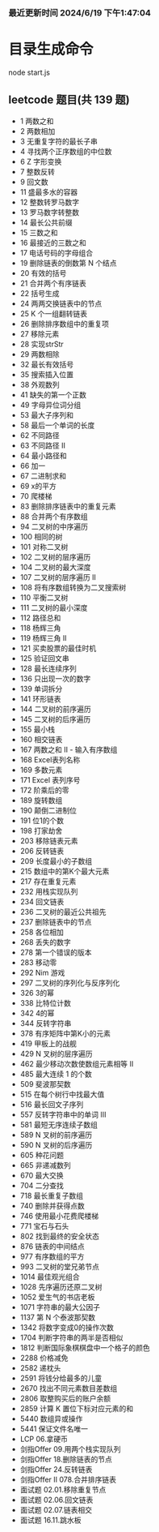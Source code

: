 
### 最近更新时间 2024/6/19 下午1:47:04

# 目录生成命令
node start.js


## leetcode 题目(共 139 题)


- 1 两数之和
- 2 两数相加
- 3 无重复字符的最长子串
- 4 寻找两个正序数组的中位数
- 6 Z 字形变换
- 7 整数反转
- 9 回文数
- 11 盛最多水的容器
- 12 整数转罗马数字
- 13 罗马数字转整数
- 14 最长公共前缀
- 15 三数之和
- 16 最接近的三数之和
- 17 电话号码的字母组合
- 19 删除链表的倒数第 N 个结点
- 20 有效的括号
- 21 合并两个有序链表
- 22 括号生成
- 24 两两交换链表中的节点
- 25 K 个一组翻转链表
- 26 删除排序数组中的重复项
- 27 移除元素
- 28 实现strStr
- 29 两数相除
- 32 最长有效括号
- 35 搜索插入位置
- 38 外观数列
- 41 缺失的第一个正数
- 49 字母异位词分组
- 53 最大子序列和
- 58 最后一个单词的长度
- 62 不同路径
- 63 不同路径 II
- 64 最小路径和
- 66 加一
- 67 二进制求和
- 69 x的平方
- 70 爬楼梯
- 83 删除排序链表中的重复元素
- 88 合并两个有序数组
- 94 二叉树的中序遍历
- 100 相同的树
- 101 对称二叉树
- 102 二叉树的层序遍历
- 104 二叉树的最大深度
- 107 二叉树的层序遍历 II
- 108 将有序数组转换为二叉搜索树
- 110 平衡二叉树
- 111 二叉树的最小深度
- 112 路径总和
- 118 杨辉三角
- 119 杨辉三角 II
- 121 买卖股票的最佳时机
- 125 验证回文串
- 128 最长连续序列
- 136 只出现一次的数字
- 139 单词拆分
- 141 环形链表
- 144 二叉树的前序遍历
- 145 二叉树的后序遍历
- 155 最小栈
- 160 相交链表
- 167 两数之和 II - 输入有序数组
- 168 Excel表列名称
- 169 多数元素
- 171 Excel 表列序号
- 172 阶乘后的零
- 189 旋转数组
- 190 颠倒二进制位
- 191 位1的个数
- 198 打家劫舍
- 203 移除链表元素
- 206 反转链表
- 209 长度最小的子数组
- 215 数组中的第K个最大元素
- 217 存在重复元素
- 232 用栈实现队列
- 234 回文链表
- 236 二叉树的最近公共祖先
- 237 删除链表中的节点
- 258 各位相加
- 268 丢失的数字
- 278 第一个错误的版本
- 283 移动零
- 292 Nim 游戏
- 297 二叉树的序列化与反序列化
- 326 3的幂
- 338 比特位计数
- 342 4的幂
- 344 反转字符串
- 378 有序矩阵中第K小的元素
- 419 甲板上的战舰
- 429 N 叉树的层序遍历
- 462 最少移动次数使数组元素相等 II
- 485 最大连续 1 的个数
- 509 斐波那契数
- 515 在每个树行中找最大值
- 516 最长回文子序列
- 557 反转字符串中的单词 III
- 581 最短无序连续子数组
- 589 N 叉树的前序遍历
- 590 N 叉树的后序遍历
- 605 种花问题
- 665 非递减数列
- 670 最大交换
- 704 二分查找
- 718 最长重复子数组
- 740 删除并获得点数
- 746 使用最小花费爬楼梯
- 771 宝石与石头
- 802 找到最终的安全状态
- 876 链表的中间结点
- 977 有序数组的平方
- 993 二叉树的堂兄弟节点
- 1014 最佳观光组合
- 1028 先序遍历还原二叉树
- 1052 爱生气的书店老板
- 1071 字符串的最大公因子
- 1137 第 N 个泰波那契数
- 1342 将数字变成0的操作次数
- 1704 判断字符串的两半是否相似
- 1812 判断国际象棋棋盘中一个格子的颜色
- 2288 价格减免
- 2582 递枕头
- 2591 将钱分给最多的儿童
- 2670 找出不同元素数目差数组
- 2806 取整购买后的账户余额
- 2859 计算 K 置位下标对应元素的和
- 5440 数组异或操作
- 5441 保证文件名唯一
- LCP 06.拿硬币
- 剑指Offer 09.用两个栈实现队列
- 剑指Offer 18.删除链表的节点
- 剑指Offer 24.反转链表
- 剑指Offer II 078.合并排序链表
- 面试题 02.01.移除重复节点
- 面试题 02.06.回文链表
- 面试题 02.07.链表相交
- 面试题 16.11.跳水板

